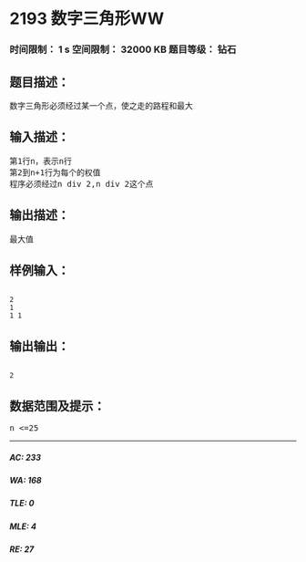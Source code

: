 # 2193 数字三角形WW   
### 时间限制： 1 s     空间限制： 32000 KB     题目等级： 钻石  
## 题目描述：  

<pre>
数字三角形必须经过某一个点，使之走的路程和最大
</pre>
  
  
## 输入描述：  

<pre>
第1行n，表示n行  
第2到n+1行为每个的权值  
程序必须经过n div 2,n div 2这个点
</pre>
  
  
## 输出描述：  

<pre>
最大值
</pre>
  
  
## 样例输入：  

<pre><code>
2  
1  
1 1
</code></pre>
  
  
## 输出输出：  

<pre><code>
2
</code></pre>
  
  
## 数据范围及提示：  

<pre>
n <=25
</pre>
  
  
***  

##### AC: 233  
##### WA: 168  
##### TLE: 0  
##### MLE: 4  
##### RE: 27  
